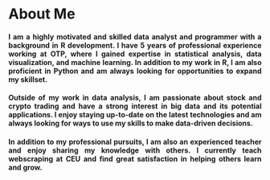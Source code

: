 # 

<style>
h4 {
    text-align: justify;
}
</style>


# About Me

#### I am a highly motivated and skilled data analyst and programmer with a background in R development. I have 5 years of professional experience working at OTP, where I gained expertise in statistical analysis, data visualization, and machine learning. In addition to my work in R, I am also proficient in Python and am always looking for opportunities to expand my skillset.

#### Outside of my work in data analysis, I am passionate about stock and crypto trading and have a strong interest in big data and its potential applications. I enjoy staying up-to-date on the latest technologies and am always looking for ways to use my skills to make data-driven decisions.

#### In addition to my professional pursuits, I am also an experienced teacher and enjoy sharing my knowledge with others. I currently teach webscraping at CEU and find great satisfaction in helping others learn and grow.




